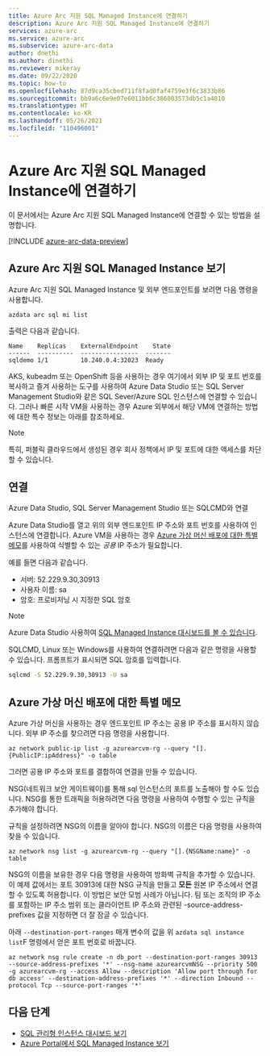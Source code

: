 ```yaml
---
title: Azure Arc 지원 SQL Managed Instance에 연결하기
description: Azure Arc 지원 SQL Managed Instance에 연결하기
services: azure-arc
ms.service: azure-arc
ms.subservice: azure-arc-data
author: dnethi
ms.author: dinethi
ms.reviewer: mikeray
ms.date: 09/22/2020
ms.topic: how-to
ms.openlocfilehash: 87d9ca35cbed711f8fad0faf4759e3f6c3833b86
ms.sourcegitcommit: bb9a6c6e9e07e6011bb6c386003573db5c1a4810
ms.translationtype: HT
ms.contentlocale: ko-KR
ms.lasthandoff: 05/26/2021
ms.locfileid: "110496001"
---
```

# <a name="connect-to-azure-arc-enabled-sql-managed-instance"></a>Azure Arc 지원 SQL Managed Instance에 연결하기

이 문서에서는 Azure Arc 지원 SQL Managed Instance에 연결할 수 있는 방법을 설명합니다. 

[!INCLUDE [azure-arc-data-preview](../../../includes/azure-arc-data-preview.md)]

## <a name="view-azure-arc-enabled-sql-managed-instances"></a>Azure Arc 지원 SQL Managed Instance 보기

Azure Arc 지원 SQL Managed Instance 및 외부 엔드포인트를 보려면 다음 명령을 사용합니다.

```console
azdata arc sql mi list
```

출력은 다음과 같습니다.

```console
Name    Replicas    ExternalEndpoint    State
------  ----------  ----------------  -------
sqldemo 1/1         10.240.0.4:32023  Ready
```

AKS, kubeadm 또는 OpenShift 등을 사용하는 경우 여기에서 외부 IP 및 포트 번호를 복사하고 즐겨 사용하는 도구를 사용하여 Azure Data Studio 또는 SQL Server Management Studio와 같은 SQL Sever/Azure SQL 인스턴스에 연결할 수 있습니다.  그러나 빠른 시작 VM을 사용하는 경우 Azure 외부에서 해당 VM에 연결하는 방법에 대한 특수 정보는 아래를 참조하세요. 

> [!NOTE]
> 특히, 퍼블릭 클라우드에서 생성된 경우 회사 정책에서 IP 및 포트에 대한 액세스를 차단할 수 있습니다.

## <a name="connect"></a>연결 

Azure Data Studio, SQL Server Management Studio 또는 SQLCMD와 연결

Azure Data Studio를 열고 위의 외부 엔드포인트 IP 주소와 포트 번호를 사용하여 인스턴스에 연결합니다. Azure VM을 사용하는 경우 [Azure 가상 머신 배포에 대한 특별 메모](#special-note-about-azure-virtual-machine-deployments)를 사용하여 식별할 수 있는 _공용_ IP 주소가 필요합니다.

예를 들면 다음과 같습니다.

- 서버: 52.229.9.30,30913
- 사용자 이름: sa
- 암호: 프로비저닝 시 지정한 SQL 암호

> [!NOTE]
> Azure Data Studio 사용하여 [SQL Managed Instance 대시보드를 볼 수 있습니다](azure-data-studio-dashboards.md#view-the-sql-managed-instance-dashboards).

SQLCMD, Linux 또는 Windows를 사용하여 연결하려면 다음과 같은 명령을 사용할 수 있습니다. 프롬프트가 표시되면 SQL 암호를 입력합니다.

```bash
sqlcmd -S 52.229.9.30,30913 -U sa
```

## <a name="special-note-about-azure-virtual-machine-deployments"></a>Azure 가상 머신 배포에 대한 특별 메모

Azure 가상 머신을 사용하는 경우 엔드포인트 IP 주소는 공용 IP 주소를 표시하지 않습니다. 외부 IP 주소를 찾으려면 다음 명령을 사용합니다.

```azurecli
az network public-ip list -g azurearcvm-rg --query "[].{PublicIP:ipAddress}" -o table
```

그러면 공용 IP 주소와 포트를 결합하여 연결을 만들 수 있습니다.

NSG(네트워크 보안 게이트웨이)를 통해 sql 인스턴스의 포트를 노출해야 할 수도 있습니다. NSG를 통한 트래픽을 허용하려면 다음 명령을 사용하여 수행할 수 있는 규칙을 추가해야 합니다.

규칙을 설정하려면 NSG의 이름을 알아야 합니다. NSG의 이름은 다음 명령을 사용하여 찾을 수 있습니다.

```azurecli
az network nsg list -g azurearcvm-rg --query "[].{NSGName:name}" -o table
```

NSG의 이름을 보유한 경우 다음 명령을 사용하여 방화벽 규칙을 추가할 수 있습니다. 이 예제 값에서는 포트 30913에 대한 NSG 규칙을 만들고 **모든** 원본 IP 주소에서 연결할 수 있도록 허용합니다.  이 방법은 보안 모범 사례가 아닙니다.  팀 또는 조직의 IP 주소를 포함하는 IP 주소 범위 또는 클라이언트 IP 주소와 관련된 -source-address-prefixes 값을 지정하면 더 잘 잠글 수 있습니다.

아래 `--destination-port-ranges` 매개 변수의 값을 위 `azdata sql instance list`F 명령에서 얻은 포트 번호로 바꿉니다.

```azurecli
az network nsg rule create -n db_port --destination-port-ranges 30913 --source-address-prefixes '*' --nsg-name azurearcvmNSG --priority 500 -g azurearcvm-rg --access Allow --description 'Allow port through for db access' --destination-address-prefixes '*' --direction Inbound --protocol Tcp --source-port-ranges '*'
```

## <a name="next-steps"></a>다음 단계

- [SQL 관리형 인스턴스 대시보드 보기](azure-data-studio-dashboards.md#view-the-sql-managed-instance-dashboards)
- [Azure Portal에서 SQL Managed Instance 보기](view-arc-data-services-inventory-in-azure-portal.md)
